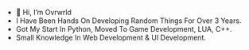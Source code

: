 - 👋 Hi, I’m Ovrwrld
- I Have Been Hands On Developing Random Things For Over 3 Years.
- Got My Start In Python, Moved To Game Development, LUA, C++.
- Small Knowledge In Web Development & UI Development.

<!---
OvrwrldDev/OvrwrldDev is a ✨ special ✨ repository because its `README.md` (this file) appears on your GitHub profile.
You can click the Preview link to take a look at your changes.
--->
